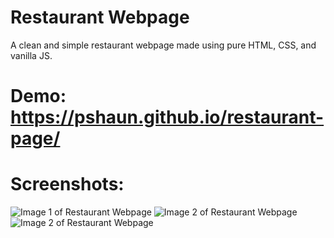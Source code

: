 # Restaurant Webpage
A clean and simple restaurant webpage made using pure HTML, CSS, and vanilla JS. 

# Demo: https://pshaun.github.io/restaurant-page/
# Screenshots: 
![Image 1 of Restaurant Webpage](https://i.imgur.com/KaXVmfr.png)
![Image 2 of Restaurant Webpage](https://i.imgur.com/XBvmU7s.png)
![Image 2 of Restaurant Webpage](https://i.imgur.com/d0jwwZ3.png)



